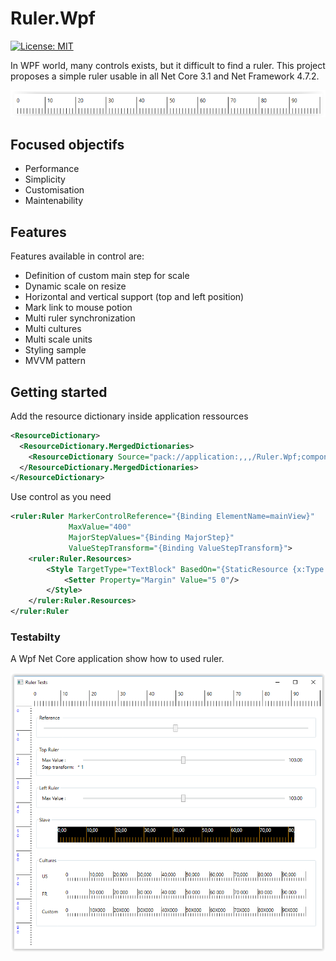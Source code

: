 # Ruler.Wpf
[![License: MIT](https://img.shields.io/badge/License-MIT-yellow.svg)](https://opensource.org/licenses/MIT)

In WPF world, many controls exists, but it difficult to find a ruler. This project proposes a simple ruler usable in all Net Core 3.1 and Net Framework 4.7.2.

<img src="doc/images/ruler-base.png"/>

## Focused objectifs
- Performance
- Simplicity
- Customisation
- Maintenability

## Features
Features available in control are:
- Definition of custom main step for scale
- Dynamic scale on resize
- Horizontal and vertical support (top and left position)
- Mark link to mouse potion
- Multi ruler synchronization
- Multi cultures
- Multi scale units
- Styling sample
- MVVM pattern

## Getting started

Add the resource dictionary inside application ressources

```xml
<ResourceDictionary>
  <ResourceDictionary.MergedDictionaries>
    <ResourceDictionary Source="pack://application:,,,/Ruler.Wpf;component/RulerStyle.xaml"/>
  </ResourceDictionary.MergedDictionaries>
</ResourceDictionary>
``` 

Use control as you need

```xml
<ruler:Ruler MarkerControlReference="{Binding ElementName=mainView}"
             MaxValue="400"
             MajorStepValues="{Binding MajorStep}"
             ValueStepTransform="{Binding ValueStepTransform}">
    <ruler:Ruler.Resources>
        <Style TargetType="TextBlock" BasedOn="{StaticResource {x:Type TextBlock}}">
            <Setter Property="Margin" Value="5 0"/>
        </Style>
    </ruler:Ruler.Resources>
</ruler:Ruler
``` 


### Testabilty
A Wpf Net Core application show how to used ruler.

<img src="doc/images/ruler-testapp.png"/>
